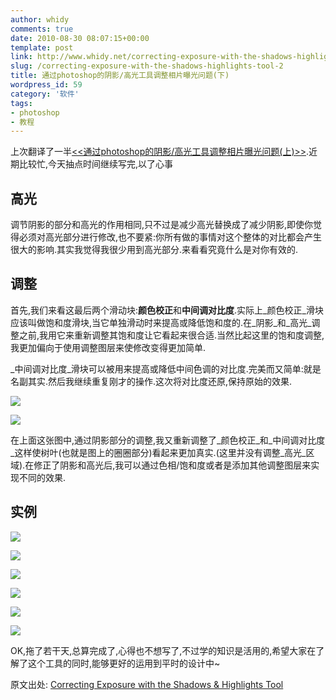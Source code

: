 ```yaml
---
author: whidy
comments: true
date: 2010-08-30 08:07:15+00:00
template: post
link: http://www.whidy.net/correcting-exposure-with-the-shadows-highlights-tool-2.html
slug: /correcting-exposure-with-the-shadows-highlights-tool-2
title: 通过photoshop的阴影/高光工具调整相片曝光问题(下)
wordpress_id: 59
category: '软件'
tags:
- photoshop
- 教程
---
```


上次翻译了一半[<<通过photoshop的阴影/高光工具调整相片曝光问题(上)>>](http://www.whidy.net/correcting-exposure-with-the-shadows-highlights-tool-1.html).近期比较忙,今天抽点时间继续写完,以了心事


## 高光


调节阴影的部分和高光的作用相同,只不过是减少高光替换成了减少阴影,即使你觉得必须对高光部分进行修改,也不要紧:你所有做的事情对这个整体的对比都会产生很大的影响.其实我觉得我很少用到高光部分.来看看究竟什么是对你有效的.


## 调整


首先,我们来看这最后两个滑动块:**颜色校正**和**中间调对比度**.实际上_颜色校正_滑块应该叫做饱和度滑块,当它单独滑动时来提高或降低饱和度的.在_阴影_和_高光_调整之前,我用它来重新调整其饱和度让它看起来很合适.当然比起这里的饱和度调整,我更加偏向于使用调整图层来使修改变得更加简单.

_中间调对比度_滑块可以被用来提高或降低中间色调的对比度.完美而又简单:就是名副其实.然后我继续重复刚才的操作.这次将对比度还原,保持原始的效果.

![](http://www.tutorial9.net/wp-content/uploads/2010/08/cc1.jpg)

![](http://www.tutorial9.net/wp-content/uploads/2010/08/cc2.jpg)

在上面这张图中,通过阴影部分的调整,我又重新调整了_颜色校正_和_中间调对比度_这样使树叶(也就是图上的圈圈部分)看起来更加真实.(这里并没有调整_高光_区域).在修正了阴影和高光后,我可以通过色相/饱和度或者是添加其他调整图层来实现不同的效果.


## 实例


![](http://www.tutorial9.net/wp-content/uploads/2010/08/p1-1.jpg)

![](http://www.tutorial9.net/wp-content/uploads/2010/08/p1-2.jpg)

![](http://www.tutorial9.net/wp-content/uploads/2010/08/p2-2.jpg)

![](http://www.tutorial9.net/wp-content/uploads/2010/08/p2-1.jpg)

![](http://www.tutorial9.net/wp-content/uploads/2010/08/p3-1.jpg)

![](http://www.tutorial9.net/wp-content/uploads/2010/08/p3-2.jpg)


OK,拖了若干天,总算完成了,心得也不想写了,不过学的知识是活用的,希望大家在了解了这个工具的同时,能够更好的运用到平时的设计中~


原文出处: [Correcting Exposure with the Shadows & Highlights Tool](http://www.tutorial9.net/photoshop/correcting-exposure-with-the-shadows-highlights-tool/)
